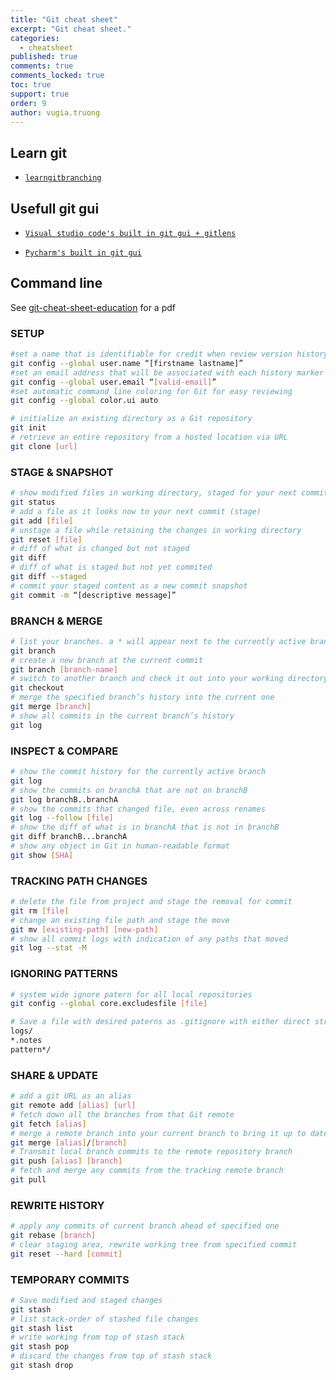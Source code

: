 ```yaml
---
title: "Git cheat sheet"
excerpt: "Git cheat sheet."
categories: 
  - cheatsheet
published: true
comments: true
comments_locked: true
toc: true
support: true
order: 9
author: vugia.truong
---
```


## Learn git

* [`learngitbranching`](https://learngitbranching.js.org/)

## Usefull git gui

* [`Visual studio code's built in git gui + gitlens`](https://gitlens.amod.io/#features)

* [`Pycharm's built in git gui`](https://www.jetbrains.com/pycharm/)

## Command line

See [git-cheat-sheet-education](https://education.github.com/git-cheat-sheet-education.pdf) for a pdf

### SETUP

```bash
#set a name that is identifiable for credit when review version history
git config --global user.name “[firstname lastname]”
#set an email address that will be associated with each history marker
git config --global user.email “[valid-email]”
#set automatic command line coloring for Git for easy reviewing
git config --global color.ui auto

# initialize an existing directory as a Git repository
git init
# retrieve an entire repository from a hosted location via URL
git clone [url]
```

### STAGE & SNAPSHOT

```bash
# show modified files in working directory, staged for your next commit
git status
# add a file as it looks now to your next commit (stage)
git add [file]
# unstage a file while retaining the changes in working directory
git reset [file]
# diff of what is changed but not staged
git diff
# diff of what is staged but not yet commited
git diff --staged
# commit your staged content as a new commit snapshot
git commit -m “[descriptive message]”
```

### BRANCH & MERGE

```bash
# list your branches. a * will appear next to the currently active branch
git branch
# create a new branch at the current commit
git branch [branch-name]
# switch to another branch and check it out into your working directory
git checkout
# merge the specified branch’s history into the current one
git merge [branch]
# show all commits in the current branch’s history
git log
```

### INSPECT & COMPARE
```bash
# show the commit history for the currently active branch
git log
# show the commits on branchA that are not on branchB
git log branchB..branchA
# show the commits that changed file, even across renames
git log --follow [file]
# show the diff of what is in branchA that is not in branchB
git diff branchB...branchA
# show any object in Git in human-readable format
git show [SHA]
```

### TRACKING PATH CHANGES
```bash
# delete the file from project and stage the removal for commit
git rm [file]
# change an existing file path and stage the move
git mv [existing-path] [new-path]
# show all commit logs with indication of any paths that moved
git log --stat -M
```

### IGNORING PATTERNS
```bash
# system wide ignore patern for all local repositories
git config --global core.excludesfile [file]

# Save a file with desired paterns as .gitignore with either direct string matches or wildcard globs.
logs/
*.notes
pattern*/
```

### SHARE & UPDATE
```bash
# add a git URL as an alias
git remote add [alias] [url]
# fetch down all the branches from that Git remote
git fetch [alias]
# merge a remote branch into your current branch to bring it up to date
git merge [alias]/[branch]
# Transmit local branch commits to the remote repository branch
git push [alias] [branch]
# fetch and merge any commits from the tracking remote branch
git pull
```

### REWRITE HISTORY
```bash
# apply any commits of current branch ahead of specified one
git rebase [branch]
# clear staging area, rewrite working tree from specified commit
git reset --hard [commit]
```

### TEMPORARY COMMITS
```bash
# Save modified and staged changes
git stash
# list stack-order of stashed file changes
git stash list
# write working from top of stash stack
git stash pop
# discard the changes from top of stash stack
git stash drop
```